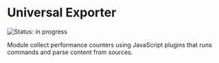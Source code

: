 # Universal Exporter

![Status: in progress](https://img.shields.io/badge/status-in%20progress-success.svg)

Module collect performance counters using JavaScript plugins that runs commands and parse content from sources.
